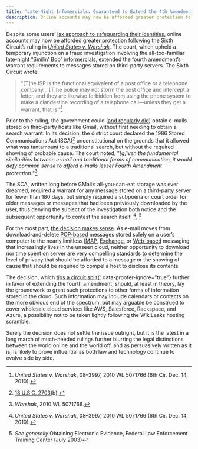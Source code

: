 ```yaml
---
title: 'Late-Night Infomercials: Guaranteed to Extend the 4th Amendment or Your Money Back'
description: Online accounts may now be afforded greater protection following the Sixth Circuit's ruling in United States v. Warshak. The court, upholding a temporary injunction on e-mail searches extended the fourth amendment's warrant requirements to messages stored on third-party servers.
---
```


Despite some users’ [lax approach to safeguarding their identities](http://blogs.wsj.com/digits/2010/12/13/the-top-50-gawker-media-passwords/), online accounts may now be afforded greater protection following the Sixth Circuit’s ruling in *[United States v. Warshak](http://www.ca6.uscourts.gov/opinions.pdf/10a0377p-06.pdf).* The court, which upheld a temporary injunction on a fraud investigation involving the all-too-familiar [late-night “Smilin' Bob” informercials](http://blogs.forbes.com/kashmirhill/2010/12/15/your-email-now-warrants-greater-privacy-thanks-to-sex-pill-peddling-dude/), extended the fourth amendment’s warrant requirements to messages stored on third-party servers. The Sixth Circuit wrote:

> "\[T]he ISP is the functional equivalent of a post office or a telephone company… \[T]he police may not storm the post office and intercept a letter, and they are likewise forbidden from using the phone system to make a clandestine recording of a telephone call—unless they get a warrant, that is."[^1]

Prior to the ruling, the government could ([and regularly did](http://www.google.com/transparencyreport/governmentrequests/)) obtain e-mails stored on third-party hosts like Gmail, without first needing to obtain a search warrant. In its decision, the district court declared the 1986 Stored Communications Act (SCA)[^2] unconstitutional on the grounds that it allowed what was tantamount to a traditional search, but without the required showing of probable cause. The court noted, "*\[g]iven the fundamental similarities between e-mail and traditional forms of communication, it would defy common sense to afford e-mails lesser Fourth Amendment protection.*"[^3]

The SCA, written long before GMail’s all-you-can-eat storage was ever dreamed, required a warrant for any message stored on a third-party server for fewer than 180 days, but simply required a subpoena or court order for older messages or messages that had been previously downloaded by the user, thus denying the subject of the investigation both notice and the subsequent opportunity to contest the search itself. [^1], [^4]

For the most part, [the decision makes sense](//ben.balter.com/2010/10/10/does-every-cloud-have-a-silver-lining/ "Does Every Cloud Have a Silver Lining?"). As e-mail moves from download-and-delete [POP-based](http://en.wikipedia.org/wiki/Post_Office_Protocol) messages stored solely on a user’s computer to the nearly limitless [IMAP](http://en.wikipedia.org/wiki/Internet_Message_Access_Protocol), [Exchange](http://en.wikipedia.org/wiki/Microsoft_Exchange_Server), or [Web-based](http://en.wikipedia.org/wiki/Webmail) messaging that increasingly lives in the unseen cloud, neither opportunity to download nor time spent on server are very compelling standards to determine the level of privacy that should be afforded to a message or the showing of cause that should be required to compel a host to disclose its contents.

The decision, which [tips a circuit split](http://volokh.com/2010/12/14/sixth-circuit-rules-that-e-mail-protected-by-the-fourth-amendment-warrant-requirement/){: data-proofer-ignore="true"} further in favor of extending the fourth amendment, should, at least in theory, lay the groundwork to grant such protections to other forms of information stored in the cloud. Such information may include calendars or contacts on the more obvious end of the spectrum, but may arguable be construed to cover wholesale cloud services like AWS, Salesforce, Rackspace, and Azure, a possibility not to be taken lightly following the WikiLeaks hosting scramble.

Surely the decision does not settle the issue outright, but it is the latest in a long march of much-needed rulings further blurring the legal distinctions between the world online and the world off, and as persuasively written as it is, is likely to prove influential as both law and technology continue to evolve side by side.

[^1]: *United States v. Warshak*, 08–3997, 2010 WL 5071766 (6th Cir. Dec. 14, 2010).

[^2]: [18 U.S.C. 2703](http://www.law.cornell.edu/uscode/18/usc_sec_18_00002703----000-.html)(b).

[^3]: *Warshak*, 2010 WL 5071766.

[^4]: *See generally* Obtaining Electronic Evidence, Federal Law Enforcement Training Center (July 2003)
